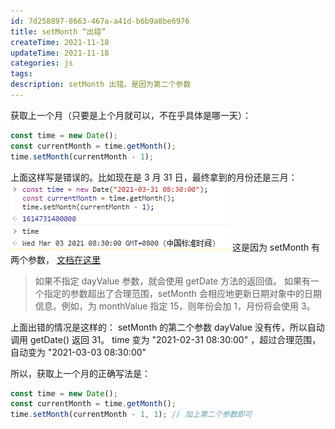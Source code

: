 ```yaml
---
id: 7d258897-8663-467a-a41d-b6b9a8be6976
title: setMonth “出错“
createTime: 2021-11-18
updateTime: 2021-11-18
categories: js
tags: 
description: setMonth 出错。是因为第二个参数
---
```


获取上一个月（只要是上个月就可以，不在乎具体是哪一天）：

```js
const time = new Date();
const currentMonth = time.getMonth();
time.setMonth(currentMonth - 1);
```

上面这样写是错误的。比如现在是 3 月 31 日，最终拿到的月份还是三月：
![](..\post-assets\e39d9b5d-7d0a-4b2f-a8fe-9ec1d5248bfe.png)
这是因为 setMonth 有两个参数， [文档在这里](https://developer.mozilla.org/zh-CN/docs/Web/JavaScript/Reference/Global_Objects/Date/setMonth)

> 如果不指定 dayValue 参数，就会使用 getDate 方法的返回值。
> 如果有一个指定的参数超出了合理范围，setMonth 会相应地更新日期对象中的日期信息。例如，为 monthValue 指定 15，则年份会加 1，月份将会使用 3。

上面出错的情况是这样的：
setMonth 的第二个参数 dayValue 没有传，所以自动调用 getDate() 返回 31。
time 变为 "2021-02-31 08:30:00" ，超过合理范围，自动变为 "2021-03-03 08:30:00"

所以，获取上一个月的正确写法是：

```js
const time = new Date();
const currentMonth = time.getMonth();
time.setMonth(currentMonth - 1, 1); // 加上第二个参数即可
```